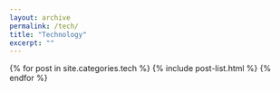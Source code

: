 ```yaml
---
layout: archive
permalink: /tech/
title: "Technology"
excerpt: ""
---
```


<div class="tiles">
{% for post in site.categories.tech %}
	{% include post-list.html %}
{% endfor %}
</div><!-- /.tiles -->

